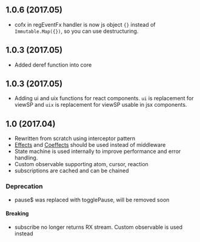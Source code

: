 ## 1.0.6 (2017.05)
- cofx in regEventFx handler is now js object `{}` instead of `Immutable.Map({})`, so you can use destructuring.

## 1.0.3 (2017.05) 
- Added deref function into core

## 1.0.3 (2017.05) 
- Adding ui and uix functions for react components. `ui` is replacement for viewSP and `uix` is replacement for viewSP usable in jsx components.

## 1.0 (2017.04)

- Rewritten from scratch using interceptor pattern
- [Effects](https://github.com/Day8/re-frame/blob/master/docs/Effects.md) and [Coeffects](https://github.com/Day8/re-frame/blob/master/docs/Coeffects.md) should be used instead of middleware
- State machine is used internally to improve performance and error handling.
- Custom observable supporting atom, cursor, reaction
- subscriptions are cached and can be chained

### Deprecation
- pause$ was replaced with togglePause, will be removed soon

#### Breaking
- subscribe no longer returns RX stream. Custom observable is used instead


